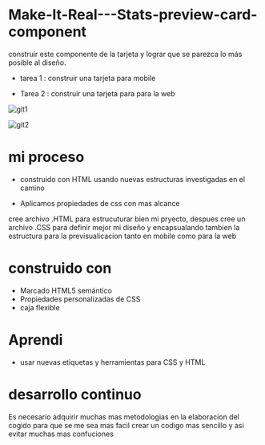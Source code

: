 # Make-It-Real---Stats-preview-card-component




construir este componente de la tarjeta y lograr que se parezca lo más posible al diseño.

- tarea 1 : construir una tarjeta para mobile

- Tarea 2 : construir una tarjeta para para la web

![git1](https://user-images.githubusercontent.com/115027137/195473365-a328902a-9c93-4e6f-a314-58566f55f87c.png)

![git2](https://user-images.githubusercontent.com/115027137/195473383-780ae111-7530-4476-8c11-fe62d7e8b8a7.png)




<h1>mi proceso</h1>

- construido con HTML usando nuevas estructuras investigadas en el camino 

- Aplicamos propiedades de css con mas alcance 

cree archivo .HTML para estrucuturar bien mi pryecto, despues cree un archivo .CSS para definir mejor mi diseño y encapsualando tambien la estructura para la previsualicacion tanto en mobile como para la web


<h1>construido con</h1>

- Marcado HTML5 semántico
- Propiedades personalizadas de CSS
- caja flexible

 <h1>Aprendi</h1>

- usar nuevas etiquetas y herramientas para CSS y HTML 

 <h1>desarrollo continuo</h1>

Es necesario adquirir muchas mas metodologias en la elaboracion del cogido para que se me sea mas facil crear un codigo mas sencillo y asi evitar muchas mas confuciones







